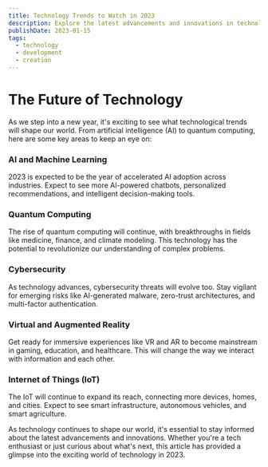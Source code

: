 ```yaml
---
title: Technology Trends to Watch in 2023
description: Explore the latest advancements and innovations in technology, computing, and programming.
publishDate: 2023-01-15
tags:
  - technology
  - development
  - creation
---
```


# The Future of Technology

As we step into a new year, it's exciting to see what technological trends will shape our world. From artificial intelligence (AI) to quantum computing, here are some key areas to keep an eye on:

### AI and Machine Learning

2023 is expected to be the year of accelerated AI adoption across industries. Expect to see more AI-powered chatbots, personalized recommendations, and intelligent decision-making tools.

### Quantum Computing

The rise of quantum computing will continue, with breakthroughs in fields like medicine, finance, and climate modeling. This technology has the potential to revolutionize our understanding of complex problems.

### Cybersecurity

As technology advances, cybersecurity threats will evolve too. Stay vigilant for emerging risks like AI-generated malware, zero-trust architectures, and multi-factor authentication.

### Virtual and Augmented Reality

Get ready for immersive experiences like VR and AR to become mainstream in gaming, education, and healthcare. This will change the way we interact with information and each other.

### Internet of Things (IoT)

The IoT will continue to expand its reach, connecting more devices, homes, and cities. Expect to see smart infrastructure, autonomous vehicles, and smart agriculture.

As technology continues to shape our world, it's essential to stay informed about the latest advancements and innovations. Whether you're a tech enthusiast or just curious about what's next, this article has provided a glimpse into the exciting world of technology in 2023.
